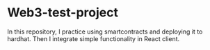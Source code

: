 # Web3-test-project
In this repository, I practice using smartcontracts and deploying it to hardhat. Then I integrate simple functionality in React client.
